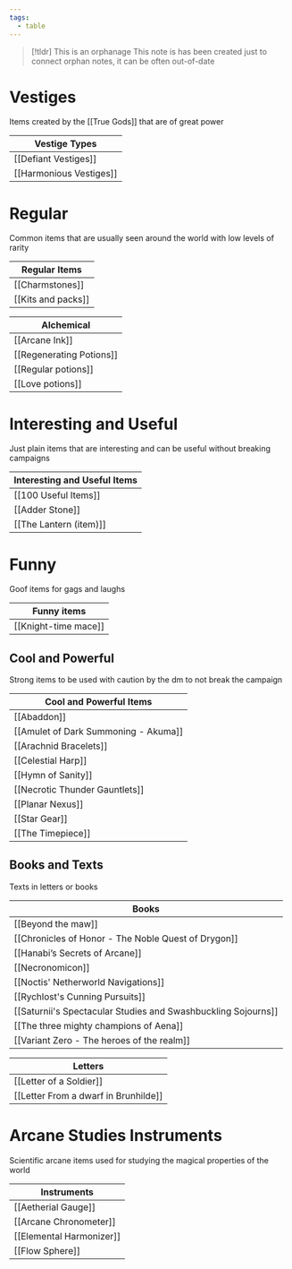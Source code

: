 ```yaml
---
tags:
  - table
---
```

> [!tldr] This is an orphanage
> This note is has been created just to connect orphan notes, it can be often out-of-date

# Vestiges 
Items created by the [[True Gods]] that are of great power

| Vestige Types           |
| ----------------------- |
| [[Defiant Vestiges]]    |
| [[Harmonious Vestiges]] |

# Regular
Common items that are usually seen around the world with low levels of rarity

| Regular Items            |
| ------------------------ |
| [[Charmstones]]          |
| [[Kits and packs]]       |

| Alchemical               |
| ------------------------ |
| [[Arcane Ink]]           |
| [[Regenerating Potions]] |
| [[Regular potions]]      |
| [[Love potions]]         |

# Interesting and Useful
Just plain items that are interesting and can be useful without breaking campaigns

| Interesting and Useful Items |
| ---- |
| [[100 Useful Items]] |
| [[Adder Stone]] |
| [[The Lantern (item)]] |

# Funny
Goof items for gags and laughs

| Funny items |
| ----------- |
| [[Knight-time mace]]            |


## Cool and Powerful
Strong items to be used with caution by the dm to not break the campaign

| Cool and Powerful Items |
| ---- |
| [[Abaddon]] |
| [[Amulet of Dark Summoning - Akuma]] |
| [[Arachnid Bracelets]] |
| [[Celestial Harp]] |
| [[Hymn of Sanity]] |
| [[Necrotic Thunder Gauntlets]] |
| [[Planar Nexus]] |
| [[Star Gear]] |
| [[The Timepiece]] |


## Books and Texts
Texts in letters or books

| Books                                                         |
| ------------------------------------------------------------- |
| [[Beyond the maw]]                                            |
| [[Chronicles of Honor - The Noble Quest of Drygon]]           |
| [[Hanabi’s Secrets of Arcane]]                                |
| [[Necronomicon]]                                              |
| [[Noctis' Netherworld Navigations]]                           |
| [[Rychlost's Cunning Pursuits]]                               |
| [[Saturnii's Spectacular Studies and Swashbuckling Sojourns]] |
| [[The three mighty champions of Aena]]                        |
| [[Variant Zero - The heroes of the realm]]                    |

| Letters                 |
| ----------------------- |
| [[Letter of a Soldier]] |
| [[Letter From a dwarf in Brunhilde]]                        |


# Arcane Studies Instruments
Scientific arcane items used for studying the magical properties of the world

| Instruments              |
| ------------------------ |
| [[Aetherial Gauge]]      |
| [[Arcane Chronometer]]   |
| [[Elemental Harmonizer]] |
| [[Flow Sphere]]                         |